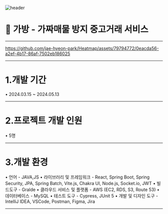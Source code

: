 ![header](https://capsule-render.vercel.app/api?type=Venom&color=auto&height=300&section=header&text=GABANG&fontSize=90)


# 💼 가방 - 가짜매물 방지 중고거래 서비스
---

https://github.com/jae-hyeon-park/Heatmap/assets/79794772/0eacda56-a2ef-4b17-86af-7502eb186025


---
# 1.개발 기간
• 2024.03.15 ~ 2024.05.13

---
# 2.프로젝트 개발 인원
• 5명

---
# 3.개발 환경
• 언어 - JAVA,JS
• 라이브러리 및 프레임워크 - React, Spring Boot, Spring Security, JPA, Spring Batch, Vite.js, Chakra UI, Node.js, Socket.io, JWT
• 빌드도구 - Gralde
• 클라우드 서비스 및 플랫폼 - AWS (EC2, RDS, S3, Route 53)
• 데이터베이스  - MySQL
• 테스트 도구 - Cypress, JUnit 5
• 개발 및 디자인 도구 - IntelliJ IDEA, VSCode, Postman, Figma, Jira

---

